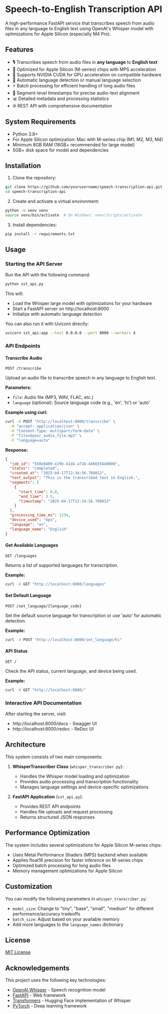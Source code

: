 # Speech-to-English Transcription API

A high-performance FastAPI service that transcribes speech from audio files in any language to English text using OpenAI's Whisper model with optimizations for Apple Silicon (especially M4 Pro).

## Features

- 🎙️ Transcribes speech from audio files in **any language** to **English text**
- 🚀 Optimized for Apple Silicon (M-series) chips with MPS acceleration
- 💪 Supports NVIDIA CUDA for GPU acceleration on compatible hardware
- 🔄 Automatic language detection or manual language selection
- ⚡ Batch processing for efficient handling of long audio files
- 🧩 Segment-level timestamps for precise audio-text alignment
- 📊 Detailed metadata and processing statistics
- 🌐 REST API with comprehensive documentation

## System Requirements

- Python 3.8+
- For Apple Silicon optimization: Mac with M-series chip (M1, M2, M3, M4)
- Minimum 8GB RAM (16GB+ recommended for large model)
- 5GB+ disk space for model and dependencies

## Installation

1. Clone the repository:

```bash
git clone https://github.com/yourusername/speech-transcription-api.git
cd speech-transcription-api
```

2. Create and activate a virtual environment:

```bash
python -m venv venv
source venv/bin/activate  # On Windows: venv\Scripts\activate
```

3. Install dependencies:

```bash
pip install -r requirements.txt
```

## Usage

### Starting the API Server

Run the API with the following command:

```bash
python sst_api.py
```

This will:
- Load the Whisper large model with optimizations for your hardware
- Start a FastAPI server on http://localhost:8000
- Initialize with automatic language detection

You can also run it with Uvicorn directly:

```bash
uvicorn sst_api:app --host 0.0.0.0 --port 8000 --workers 4
```

### API Endpoints

#### Transcribe Audio

```
POST /transcribe
```

Upload an audio file to transcribe speech in any language to English text.

**Parameters:**
- `file`: Audio file (MP3, WAV, FLAC, etc.)
- `language` (optional): Source language code (e.g., 'en', 'hi') or 'auto'

**Example using curl:**

```bash
curl -X POST "http://localhost:8000/transcribe" \
  -H "accept: application/json" \
  -H "Content-Type: multipart/form-data" \
  -F "file=@your_audio_file.mp3" \
  -F "language=auto"
```

**Response:**

```json
{
  "job_id": "550e8400-e29b-41d4-a716-446655440000",
  "status": "completed",
  "created_at": "2025-04-17T12:34:56.789012",
  "text_output": "This is the transcribed text in English.",
  "segments": [
    {
      "start_time": 0.0,
      "end_time": 3.5,
      "timestamp": "2025-04-17T12:34:56.789012"
    }
  ],
  "processing_time_ms": 1234,
  "device_used": "mps",
  "language": "en",
  "language_name": "English"
}
```

#### Get Available Languages

```
GET /languages
```

Returns a list of supported languages for transcription.

**Example:**

```bash
curl -X GET "http://localhost:8000/languages"
```

#### Set Default Language

```
POST /set_language/{language_code}
```

Set the default source language for transcription or use 'auto' for automatic detection.

**Example:**

```bash
curl -X POST "http://localhost:8000/set_language/hi"
```

#### API Status

```
GET /
```

Check the API status, current language, and device being used.

**Example:**

```bash
curl -X GET "http://localhost:8000/"
```

### Interactive API Documentation

After starting the server, visit:
- http://localhost:8000/docs - Swagger UI
- http://localhost:8000/redoc - ReDoc UI

## Architecture

This system consists of two main components:

1. **WhisperTranscriber Class** (`whisper_transcriber.py`):
   - Handles the Whisper model loading and optimization
   - Provides audio processing and transcription functionality
   - Manages language settings and device-specific optimizations

2. **FastAPI Application** (`sst_api.py`):
   - Provides REST API endpoints
   - Handles file uploads and request processing
   - Returns structured JSON responses

## Performance Optimization

The system includes several optimizations for Apple Silicon M-series chips:
- Uses Metal Performance Shaders (MPS) backend when available
- Applies float16 precision for faster inference on M-series chips
- Optimized batch processing for long audio files
- Memory management optimizations for Apple Silicon

## Customization

You can modify the following parameters in `whisper_transcriber.py`:
- `model_size`: Change to "tiny", "base", "small", "medium" for different performance/accuracy tradeoffs
- `batch_size`: Adjust based on your available memory
- Add more languages to the `language_names` dictionary

## License

[MIT License](LICENSE)

## Acknowledgements

This project uses the following key technologies:
- [OpenAI Whisper](https://github.com/openai/whisper) - Speech recognition model
- [FastAPI](https://fastapi.tiangolo.com/) - Web framework
- [Transformers](https://huggingface.co/docs/transformers/index) - Hugging Face implementation of Whisper
- [PyTorch](https://pytorch.org/) - Deep learning framework

